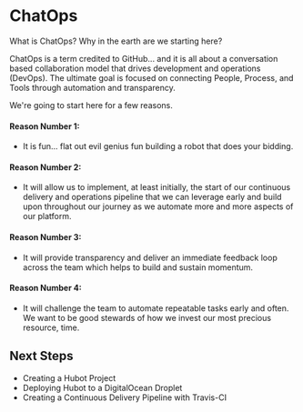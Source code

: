 # ChatOps
What is ChatOps? Why in the earth are we starting here?

ChatOps is a term credited to GitHub... and it is all about a conversation based collaboration model that drives development and operations (DevOps).  The ultimate
goal is focused on connecting People, Process, and Tools through automation and transparency.

We're going to start here for a few reasons.

#### Reason Number 1:  
- It is fun... flat out evil genius fun building a robot that does your bidding.

#### Reason Number 2:
- It will allow us to implement, at least initially, the start of our continuous delivery and operations pipeline that we can leverage early and build upon throughout our journey as we automate more and more aspects of our platform.

#### Reason Number 3:
- It will provide transparency and deliver an immediate feedback loop across the team which helps to build and sustain momentum.

#### Reason Number 4:
- It will challenge the team to automate repeatable tasks early and often.  We want to be good stewards of how we invest our most precious resource, time.

## Next Steps
- Creating a Hubot Project
- Deploying Hubot to a DigitalOcean Droplet
- Creating a Continuous Delivery Pipeline with Travis-CI
